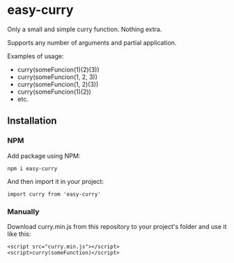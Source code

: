 # easy-curry
Only a small and simple curry function. Nothing extra.

Supports any number of arguments and partial application. 

Examples of usage:
- curry(someFuncion(1)(2)(3))
- curry(someFuncion(1, 2, 3))
- curry(someFuncion(1, 2)(3))
- curry(someFuncion(1)(2))
- etc.

## Installation
### NPM
Add package using NPM:

```npm i easy-curry```

And then import it in your project:

```import curry from 'easy-curry'```


### Manually
Download curry.min.js from this repository to your project's folder and use it like this:

```
<script src="curry.min.js"></script>
<script>curry(someFunction)</script>
```
